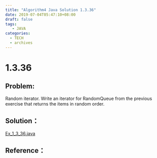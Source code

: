 ```yaml
---
title: "Algorithm4 Java Solution 1.3.36"
date: 2019-07-04T05:47:10+08:00
draft: false
tags:
   - JAVA
categories:
  - TECH
  - archives
---
```



# 1.3.36

## Problem:

Random iterator. Write an iterator for RandomQueue<Item> from the previous exercise that returns the items in random order.

## Solution：

[Ex_1_3_36.java](./Ex_1_3_36.java)



## Reference：


